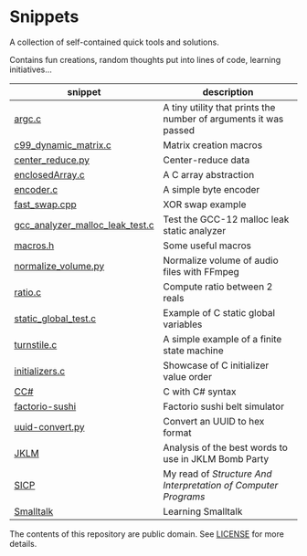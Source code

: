 # Snippets

A collection of self-contained quick tools and solutions.

Contains fun creations, random thoughts put into lines of code, learning initiatives...

snippet|description
-|-
[argc.c](argc.c)|A tiny utility that prints the number of arguments it was passed
[c99_dynamic_matrix.c](c99_dynamic_matrix.c)|Matrix creation macros
[center_reduce.py](center_reduce.py)|Center-reduce data
[enclosedArray.c](enclosedArray.c)|A C array abstraction
[encoder.c](encoder.c)|A simple byte encoder
[fast_swap.cpp](fast_swap.cpp)|XOR swap example
[gcc_analyzer_malloc_leak_test.c](gcc_analyzer_malloc_leak_test.c)|Test the GCC-12 malloc leak static analyzer
[macros.h](macros.h)|Some useful macros
[normalize_volume.py](normalize_volume.py)|Normalize volume of audio files with FFmpeg
[ratio.c](ratio.c)|Compute ratio between 2 reals
[static_global_test.c](static_global_test.c)|Example of C static global variables
[turnstile.c](turnstile.c)|A simple example of a finite state machine
[initializers.c](initializers.c)|Showcase of C initializer value order
[CC#](CC%23)|C with C# syntax
[factorio-sushi](factorio-sushi)|Factorio sushi belt simulator
[uuid-convert.py](uuid-convert.py)|Convert an UUID to hex format
[JKLM](JKLM)|Analysis of the best words to use in JKLM Bomb Party
[SICP](SICP)|My read of *Structure And Interpretation of Computer Programs*
[Smalltalk](Smalltalk)|Learning Smalltalk

The contents of this repository are public domain. See [LICENSE](LICENSE) for more details.
